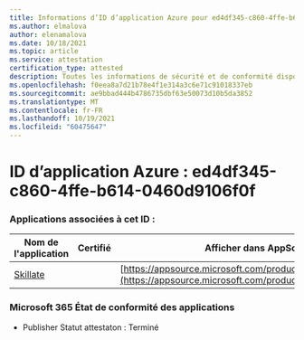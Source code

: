 ```yaml
---
title: Informations d’ID d’application Azure pour ed4df345-c860-4ffe-b614-0460d9106f0f
ms.author: elmalova
author: elenamalova
ms.date: 10/18/2021
ms.topic: article
ms.service: attestation
certification_type: attested
description: Toutes les informations de sécurité et de conformité disponibles pour ed4df345-c860-4ffe-b614-0460d9106f0f.
ms.openlocfilehash: f0eea8a7d21b78e4f1e314a3c6e71c91018337eb
ms.sourcegitcommit: ae9bbad444b4786735dbf63e50073d10b5da3852
ms.translationtype: MT
ms.contentlocale: fr-FR
ms.lasthandoff: 10/19/2021
ms.locfileid: "60475647"
---
```

# <a name="azure-app-id-ed4df345-c860-4ffe-b614-0460d9106f0f"></a>ID d’application Azure : ed4df345-c860-4ffe-b614-0460d9106f0f


### <a name="apps-associated-with-this-id"></a>Applications associées à cet ID :
| **Nom de l'application** | **Certifié** | **Afficher dans AppSource** |
|--------------|---------------|-----------------------|
| [Skillate](https://docs.microsoft.com/microsoft-365-app-certification/forward/WA200002490) |  | [https://appsource.microsoft.com/product/office/WA200002490](https://appsource.microsoft.com/product/office/WA200002490) |

### <a name="microsoft-365-app-compliance-status"></a>Microsoft 365 État de conformité des applications
- Publisher Statut attestaton : Terminé
